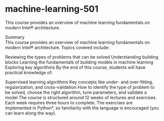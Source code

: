 # machine-learning-501
This course provides an overview of machine learning fundamentals on modern Intel® architecture. 

Summary  
This course provides an overview of machine learning fundamentals on modern Intel® architecture. Topics covered include:

Reviewing the types of problems that can be solved
Understanding building blocks
Learning the fundamentals of building models in machine learning
Exploring key algorithms
By the end of this course, students will have practical knowledge of:

Supervised learning algorithms
Key concepts like under- and over-fitting, regularization, and cross-validation
How to identify the type of problem to be solved, choose the right algorithm, tune parameters, and validate a model
The course is structured around 12 weeks of lectures and exercises. Each week requires three hours to complete. The exercises are implemented in Python*, so familiarity with the language is encouraged (you can learn along the way).
